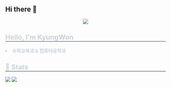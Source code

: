 ## Hi there 👋

<!--
**won380/won380** is a ✨ _special_ ✨ repository because its `README.md` (this file) appears on your GitHub profile.

Here are some ideas to get you started:

- 🔭 I’m currently working on ...
- 🌱 I’m currently learning ...
- 👯 I’m looking to collaborate on ...
- 🤔 I’m looking for help with ...
- 💬 Ask me about ...
- 📫 How to reach me: ...
- 😄 Pronouns: ...
- ⚡ Fun fact: ...
-->
<div align="center">
  <img src="https://github.com/user-attachments/assets/637488fa-e55d-47d1-847b-2dc5c4d331a3" />
</div>
<div style="text-align: left;"> 
    <h2 style="border-bottom: 1px solid #21262d; color: #c9d1d9;"> Hello, I'm KyungWon </h2>  
    <div style="font-weight: 700; font-size: 15px; text-align: left; color: #c9d1d9;"> <li>수학교육과 & 컴퓨터공학과</li></li> </div> 
    </div>
    <div style="text-align: left;"> 
    <h2 style="border-bottom: 1px solid #21262d; color: #c9d1d9;"> 🏅 Stats </h2> <div style="text-align: left;"> <img src="https://github-readme-stats.vercel.app/api?username=KyungWon&bg_color=180,052042,00000000&title_color=63ae19&text_color=63ae19"
         /> <img src="https://github-readme-stats.vercel.app/api/top-langs/?username=KyungWon&layout=compact&bg_color=180,052042,00000000&title_color=63ae19&text_color=63ae19"
           /> </div> 
    </div>
    
